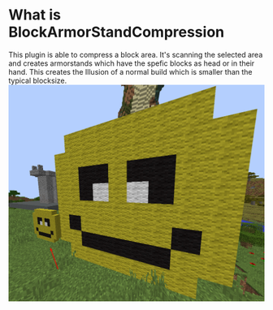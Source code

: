# What is BlockArmorStandCompression
This plugin is able to compress a block area. It's scanning the selected area and
creates armorstands which have the spefic blocks as head or in their hand.
This creates the Illusion of a normal build which is smaller than the typical blocksize.
![](https://github.com/Sigabiel/BlockArmorStandCompression/blob/images/1.png)
